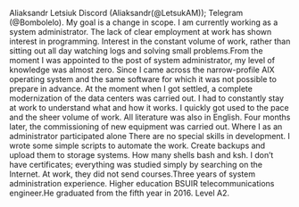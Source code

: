 Aliaksandr Letsiuk
Discord (Aliaksandr(@LetsukAM)); Telegram (@Bombolelo).
My goal is a change in scope. I am currently working as a system administrator. The lack of clear employment at work has shown interest in programming. Interest in the constant volume of work, rather than sitting out all day watching logs and solving small problems.From the moment I was appointed to the post of system administrator, my level of knowledge was almost zero. Since I came across the narrow-profile AIX operating system and the same software for which it was not possible to prepare in advance. At the moment when I got settled, a complete modernization of the data centers was carried out. I had to constantly stay at work to understand what and how it works. I quickly got used to the pace and the sheer volume of work. All literature was also in English. Four months later, the commissioning of new equipment was carried out. Where I as an administrator participated alone
There are no special skills in development. I wrote some simple scripts to automate the work. Create backups and upload them to storage systems. How many shells bash and ksh.
I don’t have certificates; everything was studied simply by searching on the Internet. At work, they did not send courses.Three years of system administration experience.
Higher education BSUIR telecommunications engineer.He graduated from the fifth year in 2016. 
Level A2.


